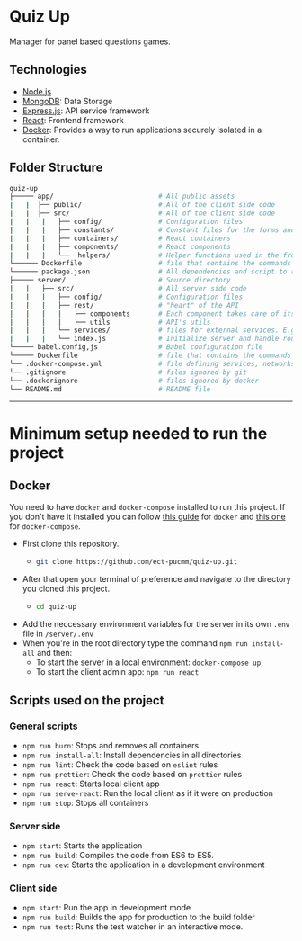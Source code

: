 # Quiz Up

Manager for panel based questions games.

## Technologies

- [Node.js](https://nodejs.org/en/)
- [MongoDB](https://www.mongodb.com/): Data Storage
- [Express.js](https://expressjs.com/): API service framework
- [React](https://reactjs.org/): Frontend framework
- [Docker](https://www.docker.com/): Provides a way to run applications securely isolated in a container.

## Folder Structure

```bash
quiz-up
├───── app/                          # All public assets
|   |  ├── public/                   # All of the client side code
|   |  ├── src/                      # All of the client side code
|   |   |   ├── config/              # Configuration files
|   |   |   ├── constants/           # Constant files for the forms and components
|   |   |   ├── containers/          # React containers
|   |   |   ├── components/          # React components
|   |   |   └──  helpers/            # Helper functions used in the frontend section of the file
└────── Dockerfile                   # file that contains the commands needed to assemble an image
└────── package.json                 # All dependencies and script to run the application
├───── server/                       # Source directory
|   |   ├── src/                     # All server side code
|   |   |   ├── config/              # Configuration files
|   |   |   ├── rest/                # "heart" of the API
|   |   |   |   ├── components       # Each component takes care of its own routes, controller and model
|   |   |   |   └── utils            # API's utils
|   |   |   └── services/            # files for external services. E.g: sending mails
|   |   |   └── index.js             # Initialize server and handle routes and services
└───── babel.config,js               # Babel configuration file
└───── Dockerfile                    # file that contains the commands needed to assemble an image
└── .docker-compose.yml              # file defining services, networks and volumes for docker containers
└── .gitignore                       # files ignored by git
└── .dockerignore                    # files ignored by docker
└── README.md                        # README file
```

---

# Minimum setup needed to run the project

## Docker

You need to have `docker` and `docker-compose` installed to run this project. If you don't have it installed you can follow [this guide](https://docs.docker.com/install/) for `docker` and [this one](https://docs.docker.com/compose/install/) for `docker-compose`.

- First clone this repository.
  - ```bash
    git clone https://github.com/ect-pucmm/quiz-up.git
    ```
- After that open your terminal of preference and navigate to the directory you cloned this project.
  - ```bash
    cd quiz-up
    ```
- Add the neccessary environment variables for the server in its own `.env` file in `/server/.env`
- When you're in the root directory type the command `npm run install-all` and then:
  - To start the server in a local environment: `docker-compose up`
  - To start the client admin app: `npm run react`

## Scripts used on the project

### General scripts

- `npm run burn`: Stops and removes all containers
- `npm run install-all`: Install dependencies in all directories
- `npm run lint`: Check the code based on `eslint` rules
- `npm run prettier`: Check the code based on `prettier` rules
- `npm run react`: Starts local client app
- `npm run serve-react`: Run the local client as if it were on production
- `npm run stop`: Stops all containers

### Server side

- `npm start`: Starts the application
- `npm run build`: Compiles the code from ES6 to ES5.
- `npm run dev`: Starts the application in a development environment

### Client side

- `npm start`: Run the app in development mode
- `npm run build`: Builds the app for production to the build folder
- `npm run test`: Runs the test watcher in an interactive mode.
